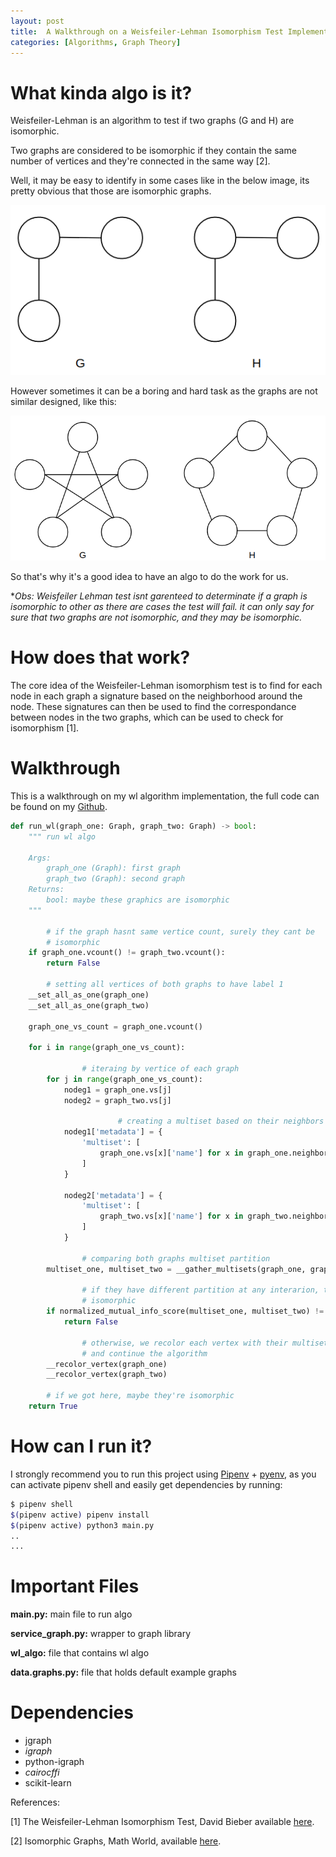 ```yaml
---
layout: post
title:  A Walkthrough on a Weisfeiler-Lehman Isomorphism Test Implementation in Python
categories: [Algorithms, Graph Theory]
---
```

# What kinda algo is it?

Weisfeiler-Lehman is an algorithm to test if two graphs (G and H) are isomorphic. 

Two graphs are considered to be isomorphic if they contain the same number of vertices and they're connected in the same way [2]. 

Well, it may be easy to identify in some cases like in the below image, its pretty obvious that those are isomorphic graphs.

![Isomorphic Graphs 1](/images/posts/The-Weisfeiler-Lehman-Isomorphism-Test/easy_iso_graphs.png)

However sometimes it can be a boring and hard task as the graphs are not similar designed, like this:

![Isomorphic Graphs 2](/images/posts/The-Weisfeiler-Lehman-Isomorphism-Test/hard_iso_graphs.png)

So that's why it's a good idea to have an algo to do the work for us.

**Obs: Weisfeiler Lehman test isnt garenteed to determinate if a graph is isomorphic to other as there are cases the test will fail. it can only say for sure that two graphs are not isomorphic, and they may be isomorphic.*

# How does that work?

The core idea of the Weisfeiler-Lehman isomorphism test is to find for each node in each graph a signature based on the neighborhood around the node. These signatures can then be used to find the correspondance between nodes in the two graphs, which can be used to check for isomorphism [1].

# Walkthrough

This is a walkthrough on my wl algorithm implementation, the full code can be found on my [Github](https://github.com/Mateusmsouza/The-Weisfeiler-Lehman-Isomorphism-Test/blob/master/wl_algo.py).

```python
def run_wl(graph_one: Graph, graph_two: Graph) -> bool:
    """ run wl algo
    
    Args:
        graph_one (Graph): first graph
        graph_two (Graph): second graph
    Returns:
        bool: maybe these graphics are isomorphic
    """
    
		# if the graph hasnt same vertice count, surely they cant be
		# isomorphic
    if graph_one.vcount() != graph_two.vcount():
        return False

		# setting all vertices of both graphs to have label 1
    __set_all_as_one(graph_one)
    __set_all_as_one(graph_two)
        
    graph_one_vs_count = graph_one.vcount()

    for i in range(graph_one_vs_count):

				# iteraing by vertice of each graph
        for j in range(graph_one_vs_count):
            nodeg1 = graph_one.vs[j]
            nodeg2 = graph_two.vs[j]

						# creating a multiset based on their neighbors label
            nodeg1['metadata'] = {
                'multiset': [
                    graph_one.vs[x]['name'] for x in graph_one.neighbors(nodeg1)
                ]
            }
            
            nodeg2['metadata'] = {
                'multiset': [
                    graph_two.vs[x]['name'] for x in graph_two.neighbors(nodeg2)
                ]
            }

				# comparing both graphs multiset partition
        multiset_one, multiset_two = __gather_multisets(graph_one, graph_two)

				# if they have different partition at any interarion, they are not
				# isomorphic
        if normalized_mutual_info_score(multiset_one, multiset_two) != 1.0:
            return False

				# otherwise, we recolor each vertex with their multiset hash
				# and continue the algorithm
        __recolor_vertex(graph_one)
        __recolor_vertex(graph_two)
		
		# if we got here, maybe they're isomorphic
    return True
```

# How can I run it?

I strongly recommend you to run this project using [Pipenv](https://pipenv.pypa.io/en/latest/) + [pyenv](https://github.com/pyenv/pyenv), as you can activate pipenv shell and easily get dependencies by running:

```bash
$ pipenv shell
$(pipenv active) pipenv install
$(pipenv active) python3 main.py
..
...
```

# Important Files

**main.py:** main file to run algo

**service_graph.py:** wrapper to graph library

**wl_algo:** file that contains wl algo

**data.graphs.py:** file that holds default example graphs

# Dependencies

- jgraph
- *igraph*
- python-igraph
- *cairocffi*
- scikit-learn

References:

[1] The Weisfeiler-Lehman Isomorphism Test, David Bieber available [here](https://davidbieber.com/post/2019-05-10-weisfeiler-lehman-isomorphism-test/).

[2] Isomorphic Graphs, Math World, available [here](https://mathworld.wolfram.com/IsomorphicGraphs.html#:~:text=Two%20graphs%20which%20contain%20the,the%20set%20of%20graph%20edges%20.).